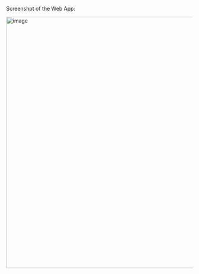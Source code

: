 Screenshpt of the Web App:

<img width="1365" height="678" alt="image" src="https://github.com/user-attachments/assets/436b42a2-c018-45d0-8967-2d5f47c4c669" />
